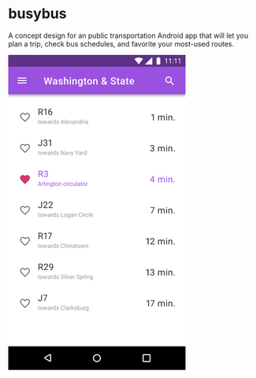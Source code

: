 # busybus
A concept design for an public transportation Android app that will let you plan a trip, check bus schedules, and favorite your most-used routes.

![mockup](https://github.com/rainazheng/busybus/blob/master/BusyBus%20Mockup.png)

